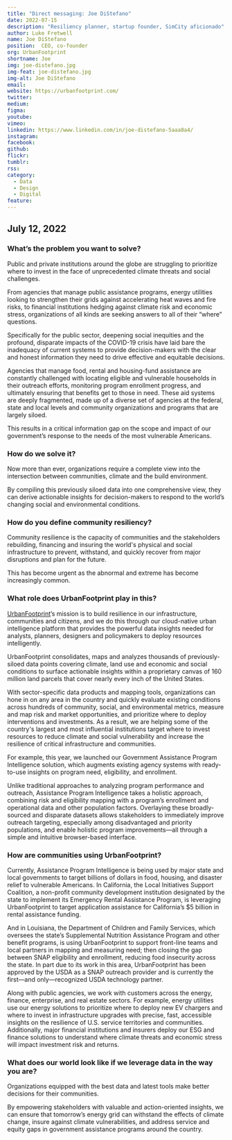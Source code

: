 ```yaml
---
title: "Direct messaging: Joe DiStefano"
date: 2022-07-15
description: "Resiliency planner, startup founder, SimCity aficionado"
author: Luke Fretwell
name: Joe DiStefano
position:  CEO, co-founder 
org: UrbanFootprint
shortname: Joe
img: joe-distefano.jpg
img-feat: joe-distefano.jpg
img-alt: Joe DiStefano
email: 
website: https://urbanfootprint.com/
twitter: 
medium:
figma:
youtube:
vimeo:
linkedin: https://www.linkedin.com/in/joe-distefano-5aaa8a4/
instagram:
facebook:
github:
flickr:
tumblr:
rss:
category:
  - Data
  - Design
  - Digital
feature:
---
```


## July 12, 2022


### What’s the problem you want to solve?

Public and private institutions around the globe are struggling to prioritize where to invest in the face of unprecedented climate threats and social challenges.

From agencies that manage public assistance programs, energy utilities looking to strengthen their grids against accelerating heat waves and fire risks, to financial institutions hedging against climate risk and economic stress, organizations of all kinds are seeking answers to all of their “where” questions.

Specifically for the public sector, deepening social inequities and the profound, disparate impacts of the COVID-19 crisis have laid bare the inadequacy of current systems to provide decision-makers with the clear and honest information they need to drive effective and equitable decisions.

Agencies that manage food, rental and housing-fund assistance are constantly challenged with locating eligible and vulnerable households in their outreach efforts, monitoring program enrollment progress, and ultimately ensuring that benefits get to those in need. These aid systems are deeply fragmented, made up of a diverse set of agencies at the federal, state and local levels and community organizations and programs that are largely siloed.

This results in a critical information gap on the scope and impact of our government’s response to the needs of the most vulnerable Americans.


### How do we solve it?

Now more than ever, organizations require a complete view into the intersection between communities, climate and the build environment.

By compiling this previously siloed data into one comprehensive view, they can derive actionable insights for decision-makers to respond to the world’s changing social and environmental conditions.


### How do you define community resiliency?

Community resilience is the capacity of communities and the stakeholders rebuilding, financing and insuring the world's physical and social infrastructure to prevent, withstand, and quickly recover from major disruptions and plan for the future.

This has become urgent as the abnormal and extreme has become increasingly common.


### What role does UrbanFootprint play in this?

[UrbanFootprint](https://urbanfootprint.com/)’s mission is to build resilience in our infrastructure, communities and citizens, and we do this through our cloud-native urban intelligence platform that provides the powerful data insights needed for analysts, planners, designers and policymakers to deploy resources intelligently.

UrbanFootprint consolidates, maps and analyzes thousands of previously-siloed data points covering climate, land use and economic and social conditions to surface actionable insights within a proprietary canvas of 160 million land parcels that cover nearly every inch of the United States.

With sector-specific data products and mapping tools, organizations can hone in on any area in the country and quickly evaluate existing conditions across hundreds of community, social, and environmental metrics, measure and map risk and market opportunities, and prioritize where to deploy interventions and investments. As a result, we are helping some of the country's largest and most influential institutions target where to invest resources to reduce climate and social vulnerability and increase the resilience of critical infrastructure and communities.

For example, this year, we launched our Government Assistance Program Intelligence solution, which augments existing agency systems with ready-to-use insights on program need, eligibility, and enrollment.

Unlike traditional approaches to analyzing program performance and outreach, Assistance Program Intelligence takes a holistic approach, combining risk and eligibility mapping with a program’s enrollment and operational data and other population factors. Overlaying these broadly-sourced and disparate datasets allows stakeholders to immediately improve outreach targeting, especially among disadvantaged and priority populations, and enable holistic program improvements—all through a simple and intuitive browser-based interface.


### How are communities using UrbanFootprint?

Currently, Assistance Program Intelligence is being used by major state and local governments to target billions of dollars in food, housing, and disaster relief to vulnerable Americans. In California, the Local Initiatives Support Coalition, a non-profit community development institution designated by the state to implement its Emergency Rental Assistance Program, is leveraging UrbanFootprint to target application assistance for California’s $5 billion in rental assistance funding.

And in Louisiana, the Department of Children and Family Services, which oversees the state’s Supplemental Nutrition Assistance Program and other benefit programs, is using UrbanFootprint to support front-line teams and local partners in mapping and measuring need; then closing the gap between SNAP eligibility and enrollment, reducing food insecurity across the state. In part due to its work in this area, UrbanFootprint has been approved by the USDA as a SNAP outreach provider and is currently the first—and only—recognized USDA technology partner. 

Along with public agencies, we work with customers across the energy, finance, enterprise, and real estate sectors. For example, energy utilities use our energy solutions to prioritize where to deploy new EV chargers and where to invest in infrastructure upgrades with precise, fast, accessible insights on the resilience of U.S. service territories and communities. Additionally, major financial institutions and insurers deploy our ESG and finance solutions to understand where climate threats and economic stress will impact investment risk and returns.


### What does our world look like if we leverage data in the way you are?

Organizations equipped with the best data and latest tools make better decisions for their communities.

By empowering stakeholders with valuable and action-oriented insights, we can ensure that tomorrow’s energy grid can withstand the effects of climate change, insure against climate vulnerabilities, and address service and equity gaps in government assistance programs around the country.